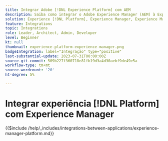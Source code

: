 ```yaml
---
title: Integrar Adobe [!DNL Experience Platform] com AEM
description: Saiba como integrar o Adobe Experience Manager (AEM) à Experience Platform [!DNL Platform].
solution: Experience [!DNL Platform], Experience Manager, Experience Manager Sites
feature: Integrations
topic: Integrations
role: Leader, Architect, Admin, Developer
level: Beginner
kt: null
thumbnail: experience-platform-experience-manager.png
badgeIntegration: label="Integração" type="positive"
last-substantial-update: 2023-07-31T00:00:00Z
source-git-commit: 509b227f360718e81fb19d3a4d30aebf9de49e5a
workflow-type: tm+mt
source-wordcount: '20'
ht-degree: 5%

---
```



# Integrar experiência [!DNL Platform] com Experience Manager

{{$include /help/_includes/integrations-between-applications/experience-manager-platform.md}}
